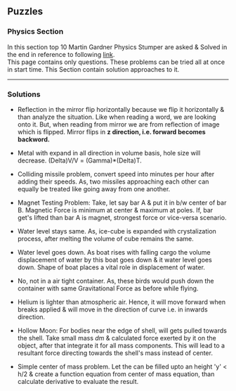 ## Puzzles

### Physics Section 

In this section top 10 Martin Gardner Physics Stumper are asked & Solved in the end in reference to following [link](http://www.martin-gardner.org/Top10MGPhysics.html).  
This page contains only questions. These problems can be tried all at once in start time. This Section contain solution approaches to it.

---
### Solutions

* Reflection in the mirror flip horizontally because we flip it horizontally & than analyze the situation.
  Like when reading a word, we are looking onto it. But, when reading from mirror we are from reflection of image which is flipped.
  Mirror flips in __z direction, i.e. forward becomes backword.__

* Metal with expand in all direction in volume basis, hole size will decrease. (Delta)V/V = (Gamma)*(Delta)T.

* Colliding missile problem, convert speed into minutes per hour after adding their speeds. As, two missiles approaching each other can equally be treated like going away from one another.

* Magnet Testing Problem: Take, let say bar A & put it in b/w center of bar B. Magnetic Force is minimum at center & maximum at poles. If, bar get's lifted than bar A is magnet, strongest force or vice-versa scenario.

* Water level stays same. As, ice-cube is expanded with crystalization process, after melting the volume of cube remains the same.

* Water level goes down. As boat rises with falling cargo the volume displacement of water by this boat goes down & it water level goes down. Shape of boat places a vital role in displacement of water.

* No, not in a air tight container. As, these birds would push down the container with same Gravitational Force as before while flying.

* Helium is lighter than atmospheric air. Hence, it will move forward when breaks applied & will move in the direction of curve i.e. in inwards direction.

* Hollow Moon: For bodies near the edge of shell, will gets pulled towards the shell. Take small mass _dm_ & calculated force exerted by it on the object, after that integrate it for all mass components. This will lead to a resultant force directing towards the shell's mass instead of center.

* Simple center of mass problem. Let the can be filled upto an height 'y' < h/2 & create a function equation from center of mass equation, than calculate derivative to evaluate the result.
